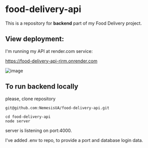 # food-delivery-api

This is a repository for **backend** part of my Food Delivery project.

## View deployment:

I'm running my API at render.com service:

https://food-delivery-api-rirm.onrender.com

![image](https://github.com/NemesisUA/food-delivery-api/assets/70847593/17cb4fad-7537-4400-bab5-d61dd4b78730)



## To run backend locally

please, clone repository

    git@github.com:NemesisUA/food-delivery-api.git
    
    cd food-delivery-api
    node server  
    
server is listening on port:4000.

I've added .env to repo, to provide a port and database login data.
